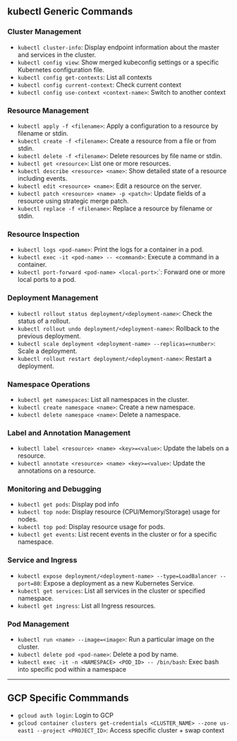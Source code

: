 ## kubectl Generic Commands

### Cluster Management

- `kubectl cluster-info`: Display endpoint information about the master and services in the cluster.
- `kubectl config view`: Show merged kubeconfig settings or a specific Kubernetes configuration file.
- `kubectl config get-contexts`: List all contexts
- `kubectl config current-context`: Check current context
- `kubectl config use-context <context-name>`: Switch to another context

### Resource Management

- `kubectl apply -f <filename>`: Apply a configuration to a resource by filename or stdin.
- `kubectl create -f <filename>`: Create a resource from a file or from stdin.
- `kubectl delete -f <filename>`: Delete resources by file name or stdin.
- `kubectl get <resource>`: List one or more resources.
- `kubectl describe <resource> <name>`: Show detailed state of a resource including events.
- `kubectl edit <resource> <name>`: Edit a resource on the server.
- `kubectl patch <resource> <name> -p <patch>`: Update fields of a resource using strategic merge patch.
- `kubectl replace -f <filename>`: Replace a resource by filename or stdin.

### Resource Inspection

- `kubectl logs <pod-name>`: Print the logs for a container in a pod.
- `kubectl exec -it <pod-name> -- <command>`: Execute a command in a container.
- `kubectl port-forward <pod-name> <local-port>`:<pod-port>`: Forward one or more local ports to a pod.

### Deployment Management

- `kubectl rollout status deployment/<deployment-name>`: Check the status of a rollout.
- `kubectl rollout undo deployment/<deployment-name>`: Rollback to the previous deployment.
- `kubectl scale deployment <deployment-name> --replicas=<number>`: Scale a deployment.
- `kubectl rollout restart deployment/<deployment-name>`: Restart a deployment.

### Namespace Operations

- `kubectl get namespaces`: List all namespaces in the cluster.
- `kubectl create namespace <name>`: Create a new namespace.
- `kubectl delete namespace <name>`: Delete a namespace.

### Label and Annotation Management

- `kubectl label <resource> <name> <key>=<value>`: Update the labels on a resource.
- `kubectl annotate <resource> <name> <key>=<value>`: Update the annotations on a resource.

### Monitoring and Debugging

- `kubectl get pods`: Display pod info
- `kubectl top node`: Display resource (CPU/Memory/Storage) usage for nodes.
- `kubectl top pod`: Display resource usage for pods.
- `kubectl get events`: List recent events in the cluster or for a specific namespace.

### Service and Ingress

- `kubectl expose deployment/<deployment-name> --type=LoadBalancer --port=80`: Expose a deployment as a new Kubernetes Service.
- `kubectl get services`: List all services in the cluster or specified namespace.
- `kubectl get ingress`: List all Ingress resources.

### Pod Management

- `kubectl run <name> --image=<image>`: Run a particular image on the cluster.
- `kubectl delete pod <pod-name>`: Delete a pod by name.
- `kubectl exec -it -n <NAMESPACE> <POD_ID> -- /bin/bash`: Exec bash into specific pod within a namespace

---

## GCP Specific Commmands

- `gcloud auth login`: Login to GCP
- `gcloud container clusters get-credentials <CLUSTER_NAME> --zone us-east1 --project <PROJECT_ID>`: Access specific cluster + swap context
